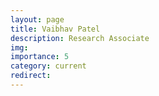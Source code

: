 ```yaml
---
layout: page
title: Vaibhav Patel
description: Research Associate
img: 
importance: 5
category: current
redirect: 
---
```


